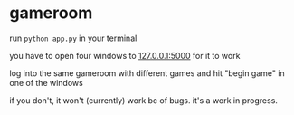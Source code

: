 # gameroom

run `python app.py` in your terminal

you have to open four windows to [127.0.0.1:5000](127.0.0.1:5000) for it to work

log into the same gameroom with different games and hit "begin game" in one of the windows

if you don't, it won't (currently) work bc of bugs. it's a work in progress.